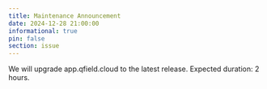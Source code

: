 ```yaml
---
title: Maintenance Announcement 
date: 2024-12-28 21:00:00
informational: true
pin: false
section: issue
---
```


We will upgrade app.qfield.cloud to the latest release.
Expected duration: 2 hours.
